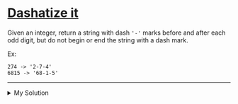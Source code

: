# [Dashatize it](https://www.codewars.com/kata/58223370aef9fc03fd000071)

Given an integer, return a string with dash `'-'` marks before and after each odd digit, but do not begin or end the
string with a dash mark.

Ex:

    274 -> '2-7-4'
    6815 -> '68-1-5'

---

<details><summary>My Solution</summary>

```js
function dashatize(num) {
  return num
    .toString()
    .replace(/[13579]/g, v => `-${v}-`)
    .replace(/--/g, '-')
    .replace(/^-|-$/g, '')
}
```

</details>
